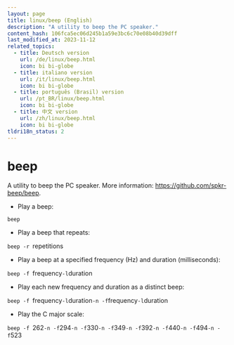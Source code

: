 ```yaml
---
layout: page
title: linux/beep (English)
description: "A utility to beep the PC speaker."
content_hash: 106fca5ec06d245b1a59e3bc6c70e08b40d39dff
last_modified_at: 2023-11-12
related_topics:
  - title: Deutsch version
    url: /de/linux/beep.html
    icon: bi bi-globe
  - title: italiano version
    url: /it/linux/beep.html
    icon: bi bi-globe
  - title: português (Brasil) version
    url: /pt_BR/linux/beep.html
    icon: bi bi-globe
  - title: 中文 version
    url: /zh/linux/beep.html
    icon: bi bi-globe
tldri18n_status: 2
---
```

# beep

A utility to beep the PC speaker.
More information: <https://github.com/spkr-beep/beep>.

- Play a beep:

`beep`

- Play a beep that repeats:

`beep -r `<span class="tldr-var badge badge-pill bg-dark-lm bg-white-dm text-white-lm text-dark-dm font-weight-bold">repetitions</span>

- Play a beep at a specified frequency (Hz) and duration (milliseconds):

`beep -f `<span class="tldr-var badge badge-pill bg-dark-lm bg-white-dm text-white-lm text-dark-dm font-weight-bold">frequency</span>` -l `<span class="tldr-var badge badge-pill bg-dark-lm bg-white-dm text-white-lm text-dark-dm font-weight-bold">duration</span>

- Play each new frequency and duration as a distinct beep:

`beep -f `<span class="tldr-var badge badge-pill bg-dark-lm bg-white-dm text-white-lm text-dark-dm font-weight-bold">frequency</span>` -l `<span class="tldr-var badge badge-pill bg-dark-lm bg-white-dm text-white-lm text-dark-dm font-weight-bold">duration</span>` -n -f `<span class="tldr-var badge badge-pill bg-dark-lm bg-white-dm text-white-lm text-dark-dm font-weight-bold">frequency</span>` -l `<span class="tldr-var badge badge-pill bg-dark-lm bg-white-dm text-white-lm text-dark-dm font-weight-bold">duration</span>

- Play the C major scale:

`beep -f `<span class="tldr-var badge badge-pill bg-dark-lm bg-white-dm text-white-lm text-dark-dm font-weight-bold">262</span>` -n -f `<span class="tldr-var badge badge-pill bg-dark-lm bg-white-dm text-white-lm text-dark-dm font-weight-bold">294</span>` -n -f `<span class="tldr-var badge badge-pill bg-dark-lm bg-white-dm text-white-lm text-dark-dm font-weight-bold">330</span>` -n -f `<span class="tldr-var badge badge-pill bg-dark-lm bg-white-dm text-white-lm text-dark-dm font-weight-bold">349</span>` -n -f `<span class="tldr-var badge badge-pill bg-dark-lm bg-white-dm text-white-lm text-dark-dm font-weight-bold">392</span>` -n -f `<span class="tldr-var badge badge-pill bg-dark-lm bg-white-dm text-white-lm text-dark-dm font-weight-bold">440</span>` -n -f `<span class="tldr-var badge badge-pill bg-dark-lm bg-white-dm text-white-lm text-dark-dm font-weight-bold">494</span>` -n -f `<span class="tldr-var badge badge-pill bg-dark-lm bg-white-dm text-white-lm text-dark-dm font-weight-bold">523</span>
